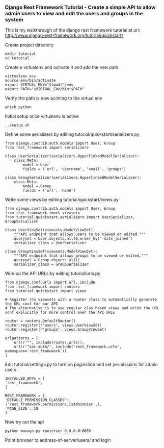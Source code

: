 ### Django Rest Framework Tutorial - Create a simple API to allow admin users to view and edit the users and groups in the system

This is my walkthrough of the django rest framework tutorial at url: http://www.django-rest-framework.org/tutorial/quickstart/

Create project directory

    mkdir tutorial
    cd tutorial

Create a virtualenv and activate it and add the new path

    virtualenv env 
    source env/bin/activate
    export VIRTUAL_ENV="$(pwd)"/env
    export PATH="$VIRTUAL_ENV/bin:$PATH"

Verify the path is now pointing to the virtual env

    which python

Initial setup once virtualenv is active

    ../setup.sh

Define some serializers by editing tutorial/quickstart/serializers.py

    from django.contrib.auth.models import User, Group
    from rest_framework import serializers

    class UserSerializer(serializers.HyperlinkedModelSerializer):
        class Meta:                
            model = User           
            fields = ('url', 'username', 'email', 'groups')
                            
    class GroupSerializer(serializers.HyperlinkedModelSerializer):
        class Meta:                
            model = Group          
            fields = ('url', 'name')

Write some views by editing tutorial/quickstart/views.py

    from django.contrib.auth.models import User, Group
    from rest_framework imort viewsets
    from tutorial.quickstart.serializers import UserSerializer, GroupSerializer
    
    class UserViewSet(viewsets.ModelViewSet):
        """API endpoint that allows users to be viewed or edited."""
        queryset = User.objects.all(0.order_by('-date_joined')
        serializer_class = UserSerializer
    
    class GroupViewSet(viewsets.ModelViewSet):
        """API endpoint that allows groups to be viewed or edited."""
        queryset = Group.objects.all()
        serializer_class = GroupSerializer

Wire up the API URLs by editing tutorial/urls.py

    from django.conf.urls import url, include
    from rest_framework import routers
    from tutorial.quickstart import views
        
    # Register the viewsets with a router class to automatically generate the URL conf for our API
    # The alternative is to use regular clas based views and write the URL conf explicitly for more control over the API URLs
    
    router = routers.DefaultRouter()
    router.register(r'users', views.UserViewSet)
    router.register(r'groups', views.GroupViewSet)

    urlpatterns = [
        url(r'^', include(router.urls)),
        url(r'^api-auth/', include('rest_framework.urls', namespace='rest_framework'))
    ]

Edit tutorial/settings.py to turn on pagination and set permissions for admin users

    INSTALLED_APPS = [
    'rest_framework',
    ]

    REST_FRAMEWORK = {
    'DEFAULT_PERMISSION_CLASSES': ('rest_framework.permissions.IsAdminUser',),
    'PAGE_SIZE': 10
    }

Now try out the api

    python manage.py runserver 0.0.0.0:8000

Point browser to address-of-server/users/ and login

